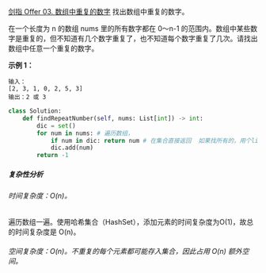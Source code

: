  [剑指 Offer 03. 数组中重复的数字](https://leetcode-cn.com/problems/shu-zu-zhong-zhong-fu-de-shu-zi-lcof/)
找出数组中重复的数字。

在一个长度为 n 的数组 nums 里的所有数字都在 0～n-1 的范围内。数组中某些数字是重复的，但不知道有几个数字重复了，也不知道每个数字重复了几次。请找出数组中任意一个重复的数字。

**示例 1：**

```
输入：
[2, 3, 1, 0, 2, 5, 3]
输出：2 或 3 
```

```python
class Solution:
    def findRepeatNumber(self, nums: List[int]) -> int:
        dic = set()
        for num in nums: # 遍历数组，
            if num in dic: return num # 在集合直接返回  如果找所有的，用个list存放
            dic.add(num)
        return -1
```

##### 复杂性分析

###### 时间复杂度：O(n)。

遍历数组一遍。使用哈希集合（HashSet），添加元素的时间复杂度为O(1)，故总的时间复杂度是 O(n)。

###### 空间复杂度：O(n)。不重复的每个元素都可能存入集合，因此占用 O(n) 额外空间。

